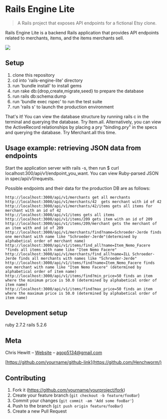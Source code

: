 # Rails Engine Lite
> A Rails project that exposes API endpoints for a fictional Etsy clone. 

Rails Engine Lite is a backend Rails application that provides API endpoints related to merchants, items, and the items merchants sell. 

![](header.png)

## Setup

1. clone this repository 
2. cd into 'rails-engine-lite' directory 
3. run 'bundle install' to install gems
4. run rake db:{drop,create,migrate,seed} to prepare the database 
5. run rails db:schema:dump 
6. run 'bundle exec rspec' to run the test suite
7. run 'rails s' to launch the production environment

That's it! You can view the database structure by running rails c in the terminal and querying the database. Try Item.all. 
Alternatively, you can view the ActiveRecord relationships by placing a pry "binding.pry" in the specs and querying the database. Try Merchant.all this time. 



## Usage example: retrieving JSON data from endpoints 
Start the application server with rails -s, then run $ curl localhost:300/api/v1/endpoint_you_want. 
You can view Ruby-parsed JSON in spec/api/v1/requests. 

Possible endpoints and their data for the production DB are as follows: 

```
http://localhost:3000/api/v1/merchants get all merchants 
http://localhost:3000/api/v1/merchants/42  gets merchant with id of 42
http://localhost:3000/api/v1/merchants/42/items gets all items for merchant with an id of 42
http://localhost:3000/api/v1/items gets all items 
http://localhost:3000/api/v1/items/209 gets item with an id of 209 
http://localhost:3000/api/v1/items/209/merchant gets the merchant of an item with and id of 209
http://localhost:3000/api/v1/merchants/find?name=Schroeder-Jerde finds one merchant with name like "Schroeder-Jerde"(determined by alphabetical order of merchant name)
http://localhost:3000/api/v1/items/find_all?name=Item_Nemo_Facere "finds all items with name like "Item Nemo Facere" 
http://localhost:3000/api/v1/merchants/find_all?name=ILL Schroeder-Jerde finds all merchants with names like "Schroeder-Jerde" 
http://localhost:3000/api/v1/items/find?name=Item_Nemo_Facere finds one merchant with name like "Item Nemo Facere" (determined by alphabetical order of item name) 
http://localhost:3000/api/v1/items/find?min_price=50 finds an item where the minimum price is 50.0 (determined by alphabetical order of item name)
http://localhost:3000/api/v1/items/find?max_price=50 finds an item where the maximum price is 50.0 (determined by alphabetical order of item name)

```

## Development setup
ruby 2.7.2
rails 5.2.6

## Meta

Chris Hewitt – [Website](http://www.goldenbullfrog.com/) – agop5134@gmail.com


[https://github.com/yourname/github-link](https://github.com/Henchworm/)

## Contributing

1. Fork it (<https://github.com/yourname/yourproject/fork>)
2. Create your feature branch (`git checkout -b feature/fooBar`)
3. Commit your changes (`git commit -am 'Add some fooBar'`)
4. Push to the branch (`git push origin feature/fooBar`)
5. Create a new Pull Request


